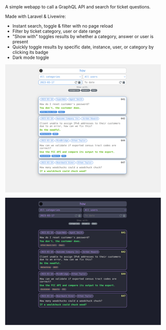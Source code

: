 ##

A simple webapp to call a GraphQL API and search for ticket questions.

Made with Laravel & Livewire:

- Instant search, toggle & filter with no page reload
- Filter by ticket category, user or date range
- "Show with" toggles results by whether a category, answer or user is present
- Quickly toggle results by specific date, instance, user, or category by clicking its badge
- Dark mode toggle

![screenshot](screenshot1.png)

![screenshot](screenshot2.png)